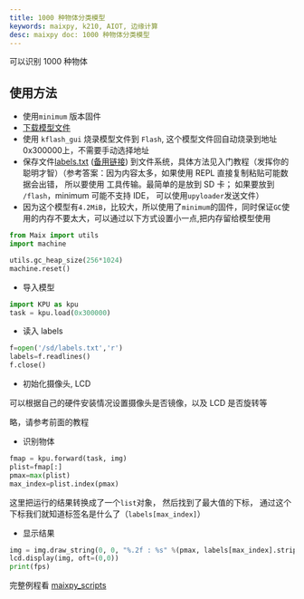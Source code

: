 ```yaml
---
title: 1000 种物体分类模型
keywords: maixpy, k210, AIOT, 边缘计算
desc: maixpy doc: 1000 种物体分类模型
---
```



可以识别 1000 种物体

## 使用方法

* 使用`minimum` 版本固件
* [下载模型文件](https://dl.sipeed.com/fileList/MAIX/MaixPy/model/mobilenet_0x300000.kfpkg)
* 使用 `kflash_gui` 烧录模型文件到 `Flash`, 这个模型文件回自动烧录到地址0x300000上，不需要手动选择地址
* 保存文件[labels.txt](https://github.com/sipeed/MaixPy_scripts/tree/master/machine_vision/mobilenet_1000_class/labels.txt) ([备用链接](https://en.bbs.sipeed.com/uploads/default/original/1X/d41ad9dfbe01f228abe726986fbf1baf4e288f2e.zip)) 到文件系统，具体方法见入门教程（发挥你的聪明才智）（参考答案：因为内容太多，如果使用 REPL 直接复制粘贴可能数据会出错， 所以要使用 工具传输。最简单的是放到 SD 卡； 如果要放到 `/flash`，minimum 可能不支持 IDE， 可以使用`upyloader`发送文件）
* 因为这个模型有`4.2MiB`，比较大，所以使用了`minimum`的固件，同时保证`GC`使用的内存不要太大，可以通过以下方式设置小一点,把内存留给模型使用

```python
from Maix import utils
import machine

utils.gc_heap_size(256*1024)
machine.reset()
```

* 导入模型

```python
import KPU as kpu
task = kpu.load(0x300000)
```

* 读入 labels

```python
f=open('/sd/labels.txt','r')
labels=f.readlines()
f.close()
```

* 初始化摄像头, LCD

可以根据自己的硬件安装情况设置摄像头是否镜像，以及 LCD 是否旋转等

略，请参考前面的教程

* 识别物体

```python
fmap = kpu.forward(task, img)
plist=fmap[:]
pmax=max(plist)
max_index=plist.index(pmax)
```

这里把运行的结果转换成了一个`list`对象， 然后找到了最大值的下标， 通过这个下标我们就知道标签名是什么了（`labels[max_index]`）


* 显示结果

```python
img = img.draw_string(0, 0, "%.2f : %s" %(pmax, labels[max_index].strip()), color=(255, 0, 0))
lcd.display(img, oft=(0,0))
print(fps)
```


完整例程看 [maixpy_scripts](https://github.com/sipeed/MaixPy_scripts/tree/master/machine_vision/mobilenet_1000_class)


